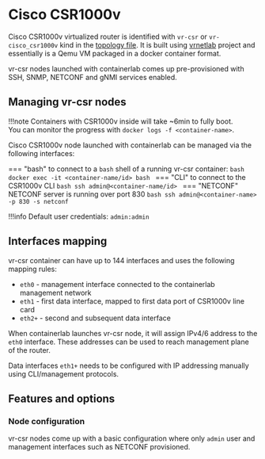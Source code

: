 # Cisco CSR1000v

Cisco CSR1000v virtualized router is identified with `vr-csr` or `vr-cisco_csr1000v` kind in the [topology file](../topo-def-file.md). It is built using [vrnetlab](../vrnetlab.md) project and essentially is a Qemu VM packaged in a docker container format.

vr-csr nodes launched with containerlab comes up pre-provisioned with SSH, SNMP, NETCONF and gNMI services enabled.

## Managing vr-csr nodes

!!!note
    Containers with CSR1000v inside will take ~6min to fully boot.  
    You can monitor the progress with `docker logs -f <container-name>`.

Cisco CSR1000v node launched with containerlab can be managed via the following interfaces:

=== "bash"
    to connect to a `bash` shell of a running vr-csr container:
    ```bash
    docker exec -it <container-name/id> bash
    ```
=== "CLI"
    to connect to the CSR1000v CLI
    ```bash
    ssh admin@<container-name/id>
    ```
=== "NETCONF"
    NETCONF server is running over port 830
    ```bash
    ssh admin@<container-name> -p 830 -s netconf
    ```

!!!info
    Default user credentials: `admin:admin`

## Interfaces mapping
vr-csr container can have up to 144 interfaces and uses the following mapping rules:

* `eth0` - management interface connected to the containerlab management network
* `eth1` - first data interface, mapped to first data port of CSR1000v line card
* `eth2+` - second and subsequent data interface

When containerlab launches vr-csr node, it will assign IPv4/6 address to the `eth0` interface. These addresses can be used to reach management plane of the router.

Data interfaces `eth1+` needs to be configured with IP addressing manually using CLI/management protocols.


## Features and options
### Node configuration
vr-csr nodes come up with a basic configuration where only `admin` user and management interfaces such as NETCONF provisioned.
